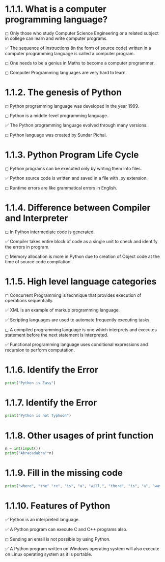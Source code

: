 # 1.1.1. What is a computer programming language?
◻ Only those who study Computer Science Engineering or a related subject in college can learn and write computer programs.

✅ The sequence of instructions (in the form of source code) written in a computer programming language is called a computer program.

◻ One needs to be a genius in Maths to become a computer programmer.

◻ Computer Programming languages are very hard to learn.


# 1.1.2. The genesis of Python
◻ Python programming language was developed in the year 1999.

◻ Python is a middle-level programming language.

✅ The Python programming language evolved through many versions.

◻ Python language was created by Sundar Pichai.
# 1.1.3. Python Program Life Cycle
◻ Python programs can be executed only by writing them into files.

✅ Python source code is written and saved in a file with .py extension.

◻ Runtime errors are like grammatical errors in English.
# 1.1.4. Difference between Compiler and Interpreter

◻ In Python intermediate code is generated.


✅ Compiler takes entire block of code as a single unit to check and identify the errors in program.


◻ Memory allocation is more in Python due to creation of Object code at the time of source code compilation.
# 1.1.5. High level language categories

◻ Concurrent Programming is technique that provides execution of operations sequentially.



✅ XML is an example of markup programming language.



✅ Scripting languages are used to automate frequently executing tasks.



◻ A compiled programming language is one which interprets and executes statement before the next statement is interpreted.



✅ Functional programming language uses conditional expressions and recursion to perform computation.




# 1.1.6. Identify the Error


```python
print("Python is Easy")
```

# 1.1.7. Identify the Error


```python
print("Python is not Typhoon")
```

# 1.1.8. Other usages of print function


```python
n = int(input())
print("Abracadabra"*n)
```

# 1.1.9. Fill in the missing code


```python
print("where", "the" "re", "is", "a", "will,", "there", "is", "a", "way")
```

# 1.1.10. Features of Python
✅ Python is an interpreted language.

✅ A Python program can execute C and C++ programs also.

◻ Sending an email is not possible by using Python.

✅ A Python program written on Windows operating system will also execute on Linux operating system as it is portable.
